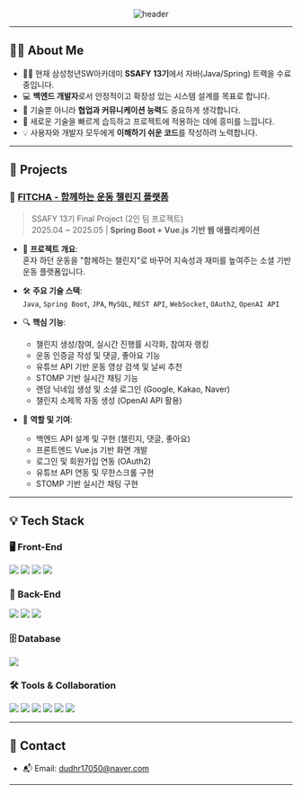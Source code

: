 <div align="center">

![header](https://capsule-render.vercel.app/api?type=rounded&color=4FC3F7&text=Welcome%20to%20Yeook's%20GitHub%20👋&fontSize=35&height=100$width=700)

</div>

---

## 👩‍💻 About Me

- 👩‍🎓 현재 삼성청년SW아카데미 **SSAFY 13기**에서 자바(Java/Spring) 트랙을 수료 중입니다.
- 💻 **백엔드 개발자**로서 안정적이고 확장성 있는 시스템 설계를 목표로 합니다.
- 🧠 기술뿐 아니라 **협업과 커뮤니케이션 능력**도 중요하게 생각합니다.
- 🌱 새로운 기술을 빠르게 습득하고 프로젝트에 적용하는 데에 흥미를 느낍니다.
- 💡 사용자와 개발자 모두에게 **이해하기 쉬운 코드**를 작성하려 노력합니다.

---

## 💼 Projects

### 🧩 [FITCHA - 함께하는 운동 챌린지 플랫폼](https://github.com/your-id/fitcha)
> SSAFY 13기 Final Project (2인 팀 프로젝트)  
> 2025.04 ~ 2025.05 | **Spring Boot + Vue.js 기반 웹 애플리케이션**

- 🎯 **프로젝트 개요**:  
  혼자 하던 운동을 "함께하는 챌린지"로 바꾸어 지속성과 재미를 높여주는 소셜 기반 운동 플랫폼입니다.

- 🛠 **주요 기술 스택**:  
  `Java`, `Spring Boot`, `JPA`, `MySQL`, `REST API`, `WebSocket`, `OAuth2`, `OpenAI API`

- 🔍 **핵심 기능**:
  - 챌린지 생성/참여, 실시간 진행률 시각화, 참여자 랭킹
  - 운동 인증글 작성 및 댓글, 좋아요 기능
  - 유튜브 API 기반 운동 영상 검색 및 날씨 추천
  - STOMP 기반 실시간 채팅 기능
  - 랜덤 닉네임 생성 및 소셜 로그인 (Google, Kakao, Naver)
  - 챌린지 소제목 자동 생성 (OpenAI API 활용)

- 👥 **역할 및 기여**:
  - 백엔드 API 설계 및 구현 (챌린지, 댓글, 좋아요)
  - 프론트엔드 Vue.js 기반 화면 개발
  - 로그인 및 회원가입 연동 (OAuth2)
  - 유튜브 API 연동 및 무한스크롤 구현
  - STOMP 기반 실시간 채팅 구현

---

## 💡 Tech Stack

### 🖥️ Front-End
<p>
  <img src="https://img.shields.io/badge/JavaScript-F7DF1E?style=flat&logo=javascript&logoColor=black"/>
  <img src="https://img.shields.io/badge/Vue.js-4FC08D?style=flat&logo=vue.js&logoColor=white"/>
  <img src="https://img.shields.io/badge/HTML5-E34F26?style=flat&logo=html5&logoColor=white"/>
  <img src="https://img.shields.io/badge/CSS3-1572B6?style=flat&logo=css3&logoColor=white"/>
</p>

### 🔧 Back-End
<p>
  <img src="https://img.shields.io/badge/Java-007396?style=flat&logo=java&logoColor=white"/>
  <img src="https://img.shields.io/badge/SpringBoot-6DB33F?style=flat&logo=springboot&logoColor=white"/>
  <img src="https://img.shields.io/badge/Spring Security-6DB33F?style=flat&logo=springsecurity&logoColor=white"/>
 <!-- <img src="https://img.shields.io/badge/JWT-000000?style=flat&logo=jsonwebtokens&logoColor=white"/>-->
</p>

### 🗄️ Database
<p>
  <img src="https://img.shields.io/badge/MySQL-4479A1?style=flat&logo=mysql&logoColor=white"/>
<!--   <img src="https://img.shields.io/badge/Firebase-FFCA28?style=flat&logo=firebase&logoColor=black"/>
</p> -->

### 🛠️ Tools & Collaboration
<p>
  <img src="https://img.shields.io/badge/Git-F05032?style=flat&logo=git&logoColor=white"/>
  <img src="https://img.shields.io/badge/GitHub-181717?style=flat&logo=github&logoColor=white"/>
  <img src="https://img.shields.io/badge/Talend-007396?style=flat&logo=talend&logoColor=white"/>
  <img src="https://img.shields.io/badge/VS Code-007ACC?style=flat&logo=visualstudiocode&logoColor=white"/>
  <img src="https://img.shields.io/badge/Figma-F24E1E?style=flat&logo=figma&logoColor=white"/>
  <img src="https://img.shields.io/badge/Notion-000000?style=flat&logo=notion&logoColor=white"/>
</p>

<!--
### ☁️ Deployment & DevOps
<p>
  <img src="https://img.shields.io/badge/AWS-232F3E?style=flat&logo=amazonaws&logoColor=white"/>
  <img src="https://img.shields.io/badge/Docker-2496ED?style=flat&logo=docker&logoColor=white"/>
</p>
-->
---

## 🔗 Contact

- 📬 Email: [dudhr17050@naver.com](mailto:dudhr17050@naver.com)

---
